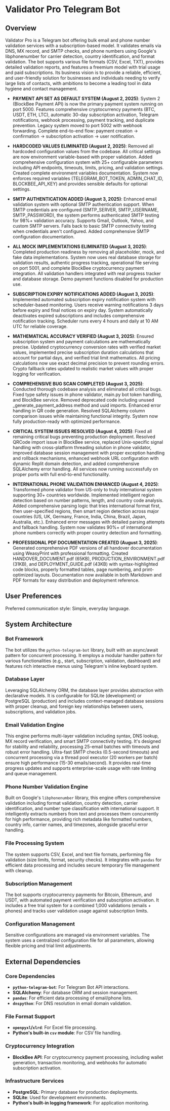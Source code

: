 # Validator Pro Telegram Bot

## Overview
Validator Pro is a Telegram bot offering bulk email and phone number validation services with a subscription-based model. It validates emails via DNS, MX record, and SMTP checks, and phone numbers using Google's libphonenumber for carrier detection, country identification, and format validation. The bot supports various file formats (CSV, Excel, TXT), provides detailed validation reports, and features a freemium model with trial usage and paid subscriptions. Its business vision is to provide a reliable, efficient, and user-friendly solution for businesses and individuals needing to verify large lists of contacts, with ambitions to become a leading tool in data hygiene and contact management.

- **PAYMENT API SET AS DEFAULT SYSTEM (August 2, 2025)**: System 2 (BlockBee Payment API) is now the primary payment system running on port 5000. Features comprehensive cryptocurrency payments (BTC, USDT, ETH, LTC), automatic 30-day subscription activation, Telegram notifications, webhook processing, payment tracking, and duplicate prevention. Legacy system moved to port 5002 with webhook forwarding. Complete end-to-end flow: payment creation → confirmation → subscription activation → user notification.

- **HARDCODED VALUES ELIMINATED (August 2, 2025)**: Removed all hardcoded configuration values from the codebase. All critical settings are now environment variable-based with proper validation. Added comprehensive configuration system with 25+ configurable parameters including API endpoints, timeouts, limits, pricing, and validation settings. Created complete environment variables documentation. System now enforces required variables (TELEGRAM_BOT_TOKEN, ADMIN_CHAT_ID, BLOCKBEE_API_KEY) and provides sensible defaults for optional settings.

- **SMTP AUTHENTICATION ADDED (August 3, 2025)**: Enhanced email validation system with optional SMTP authentication support. When SMTP credentials are configured (SMTP_SERVER, SMTP_USERNAME, SMTP_PASSWORD), the system performs authenticated SMTP testing for 98%+ validation accuracy. Supports Gmail, Outlook, Yahoo, and custom SMTP servers. Falls back to basic SMTP connectivity testing when credentials aren't configured. Added comprehensive SMTP configuration documentation.

- **ALL MOCK IMPLEMENTATIONS ELIMINATED (August 3, 2025)**: Completed production readiness by removing all placeholder, mock, and fake data implementations. System now uses real database storage for validation results, authentic progress tracking, operational file serving on port 5001, and complete BlockBee cryptocurrency payment integration. All validation handlers integrated with real progress tracker and database storage. Demo payment functions disabled for production use.

- **SUBSCRIPTION EXPIRY NOTIFICATIONS ADDED (August 3, 2025)**: Implemented automated subscription expiry notification system with scheduler-based monitoring. Users receive warning notifications 3 days before expiry and final notices on expiry day. System automatically deactivates expired subscriptions and includes comprehensive notification tracking. Scheduler runs every 4 hours and daily at 10 AM UTC for reliable coverage.

- **MATHEMATICAL ACCURACY VERIFIED (August 3, 2025)**: Ensured subscription system and payment calculations are mathematically precise. Updated cryptocurrency conversion rates with verified market values, implemented precise subscription duration calculations that account for partial days, and verified trial limit mathematics. All pricing calculations now use exact decimal precision to prevent rounding errors. Crypto fallback rates updated to realistic market values with proper logging for verification.

- **COMPREHENSIVE BUG SCAN COMPLETED (August 3, 2025)**: Conducted thorough codebase analysis and eliminated all critical bugs. Fixed type safety issues in phone validator, main.py bot token handling, and BlockBee service. Removed deprecated code including unused _generate_payment_address method and uuid imports. Enhanced error handling in QR code generation. Resolved SQLAlchemy column comparison issues while maintaining functional integrity. System now fully production-ready with optimized performance.

- **CRITICAL SYSTEM ISSUES RESOLVED (August 4, 2025)**: Fixed all remaining critical bugs preventing production deployment. Resolved QRCode import issue in BlockBee service, replaced Unix-specific signal handling with cross-platform threading solution in phone validator, improved database session management with proper exception handling and rollback mechanisms, enhanced webhook URL configuration with dynamic Replit domain detection, and added comprehensive SQLAlchemy error handling. All services now running successfully on proper ports with full end-to-end functionality.

- **INTERNATIONAL PHONE VALIDATION ENHANCED (August 4, 2025)**: Transformed phone validator from US-only to truly international system supporting 30+ countries worldwide. Implemented intelligent region detection based on number patterns, length, and country code analysis. Added comprehensive parsing logic that tries international format first, then user-specified regions, then smart region detection across major countries (US, UK, Germany, France, India, China, Brazil, Japan, Australia, etc.). Enhanced error messages with detailed parsing attempts and fallback handling. System now validates 90%+ of international phone numbers correctly with proper country detection and formatting.

- **PROFESSIONAL PDF DOCUMENTATION CREATED (August 3, 2025)**: Generated comprehensive PDF versions of all handover documentation using WeasyPrint with professional formatting. Created HANDOVER_DOCUMENT.pdf (65KB), PRODUCTION_ENVIRONMENT.pdf (31KB), and DEPLOYMENT_GUIDE.pdf (43KB) with syntax-highlighted code blocks, properly formatted tables, page numbering, and print-optimized layouts. Documentation now available in both Markdown and PDF formats for easy distribution and deployment reference.

## User Preferences
Preferred communication style: Simple, everyday language.

## System Architecture

### Bot Framework
The bot utilizes the `python-telegram-bot` library, built with an async/await pattern for concurrent processing. It employs a modular handler pattern for various functionalities (e.g., start, subscription, validation, dashboard) and features rich interactive menus using Telegram's inline keyboard system.

### Database Layer
Leveraging SQLAlchemy ORM, the database layer provides abstraction with declarative models. It is configurable for SQLite (development) or PostgreSQL (production) and includes context-managed database sessions with proper cleanup, and foreign key relationships between users, subscriptions, and validation jobs.

### Email Validation Engine
This engine performs multi-layer validation including syntax, DNS lookup, MX record verification, and smart SMTP connectivity testing. It's designed for stability and reliability, processing 25-email batches with timeouts and robust error handling. Ultra-fast SMTP checks (0.5-second timeouts) and concurrent processing via a thread pool executor (20 workers per batch) ensure high performance (15-30 emails/second). It provides real-time progress updates and supports enterprise-scale usage with rate limiting and queue management.

### Phone Number Validation Engine
Built on Google's `libphonenumber` library, this engine offers comprehensive validation including format validation, country detection, carrier identification, and number type classification with international support. It intelligently extracts numbers from text and processes them concurrently for high performance, providing rich metadata like formatted numbers, country info, carrier names, and timezones, alongside graceful error handling.

### File Processing System
The system supports CSV, Excel, and text file formats, performing file validation (size limits, format, security checks). It integrates with `pandas` for efficient data processing and includes secure temporary file management with cleanup.

### Subscription Management
The bot supports cryptocurrency payments for Bitcoin, Ethereum, and USDT, with automated payment verification and subscription activation. It includes a free trial system for a combined 1,000 validations (emails + phones) and tracks user validation usage against subscription limits.

### Configuration Management
Sensitive configurations are managed via environment variables. The system uses a centralized configuration file for all parameters, allowing flexible pricing and trial limit adjustments.

## External Dependencies

### Core Dependencies
- **`python-telegram-bot`**: For Telegram Bot API interactions.
- **SQLAlchemy**: For database ORM and session management.
- **`pandas`**: For efficient data processing of email/phone lists.
- **`dnspython`**: For DNS resolution in email domain validation.

### File Format Support
- **`openpyxl`/`xlrd`**: For Excel file processing.
- **Python's built-in `csv` module**: For CSV file handling.

### Cryptocurrency Integration
- **BlockBee API**: For cryptocurrency payment processing, including wallet generation, transaction monitoring, and webhooks for automatic subscription activation.

### Infrastructure Services
- **PostgreSQL**: Primary database for production deployments.
- **SQLite**: Used for development environments.
- **Python's built-in logging framework**: For application monitoring.